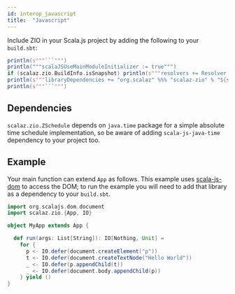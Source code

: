 ```yaml
---
id: interop_javascript
title:  "Javascript"
---
```


Include ZIO in your Scala.js project by adding the following to your `build.sbt`:

```scala mdoc:passthrough
println(s"""```""")
println("""scalaJSUseMainModuleInitializer := true""")
if (scalaz.zio.BuildInfo.isSnapshot) println(s"""resolvers += Resolver.sonatypeRepo("snapshots")""")
println(s"""libraryDependencies += "org.scalaz" %%% "scalaz-zio" % "${scalaz.zio.BuildInfo.version}"""")
println(s"""```""")
```

## Dependencies

`scalaz.zio.ZSchedule` depends on `java.time` package for a simple absolute time schedule implementation,
so be aware of adding `scala-js-java-time` dependency to your project too.

## Example

Your main function can extend `App` as follows.
This example uses [scala-js-dom](https://github.com/scala-js/scala-js-dom) to access the DOM; to run the example you
will need to add that library as a dependency to your `build.sbt`.

```scala
import org.scalajs.dom.document
import scalaz.zio.{App, IO}

object MyApp extends App {

  def run(args: List[String]): IO[Nothing, Unit] =
    for {
      p <- IO.defer(document.createElement("p"))
      t <- IO.defer(document.createTextNode("Hello World"))
      _ <- IO.defer(p.appendChild(t))
      _ <- IO.defer(document.body.appendChild(p))
    } yield ()
}

```
